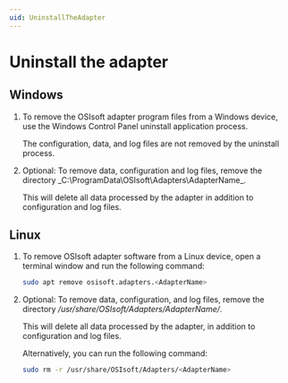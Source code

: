 ```yaml
---
uid: UninstallTheAdapter
---
```


# Uninstall the adapter

## Windows

1. To remove the OSIsoft adapter program files from a Windows device, use the Windows Control Panel uninstall application process.

    The configuration, data, and log files are not removed by the uninstall process.

2. Optional: To remove data, configuration and log files, remove the directory _C:\ProgramData\OSIsoft\Adapters\AdapterName\_.

    This will delete all data processed by the adapter in addition to configuration and log files.


## Linux

1. To remove OSIsoft adapter software from a Linux device, open a terminal window and run the following command:

    ```bash
    sudo apt remove osisoft.adapters.<AdapterName>
    ```

2. Optional: To remove data, configuration, and log files, remove the directory _/usr/share/OSIsoft/Adapters/AdapterName/_.

    This will delete all data processed  by the adapter, in addition to configuration and log files.

    Alternatively, you can run the following command:

    ```bash
    sudo rm -r /usr/share/OSIsoft/Adapters/<AdapterName>
    ```
